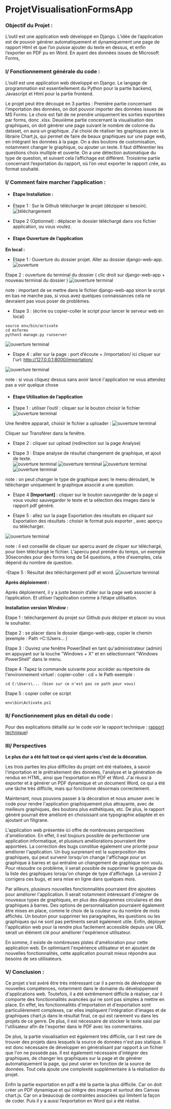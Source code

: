 # ProjetVisualisationFormsApp

### Objectif du Projet : 
L’outil est une application web développé en Django. 
L’idée de l’application est de pouvoir générer automatiquement et dynamiquement une page de rapport Html et que l’on puisse ajouter du texte en dessus, et enfin l’exporter en PDF pu en Word. En ayant des données issues de Microsoft Forms,

### I/ Fonctionnement générale du code :

L’outil est une application web développé en Django. Le langage de programmation est essentiellement du Python pour la partie backend, Javascript et Html pour la partie frontend. 

Le projet peut être découpé en 3 parties :
Première partie concernant l’importation des données, on doit pouvoir importer des données issues de MS Forms. Le choix est fait de ne prendre uniquement les sorties exportées par forms, donc .xlsx. 
Deuxième partie concernant la visualisation des graphiques, on doit générer une page suivant le nombre de colonne du dataset, on aura un graphique. J’ai choisi de réaliser les graphiques avec la libraire Chart.js, qui permet de faire de beaux graphiques sur une page web, en intégrant les données à la page.
On a des boutons de customisation, notamment changer le graphique, ou ajouter un texte. Il faut différentier les questions choix multiple et ouverte. On a une détection automatique du type de question, et suivant cela l’affichage est différent.
Troisième partie concernant l’exportation du rapport, où l’on veut exporter le rapport crée, au format souhaité. 


### I/ Comment faire marcher l’application :

- #### Etape Installation :

- Etape 1 : Sur le Github télécharger le projet (dézipper si besoin).
![téléchargement](images_readme/img0.png)

- Etape 2 (Optionnel) : déplacer le dossier téléchargé dans vos fichier application, ou vous voulez.


- #### Etape Ouverture de l’application 

<strong>En local :</strong>

- Etape 1 : Ouverture du dossier projet. Aller au dossier django-web-app.
![ouverture](images_readme/img1.png)

Etape 2 : ouverture du terminal du dossier ( clic droit sur django-web-app + nouveau terminal du dossier )
![ouverture terminal](images_readme/img2.png)

 note : important de se mettre dans le fichier django-web-app sinon le script en bas ne marche pas, si vous avez quelques 
 connaissances cela ne devraient pas vous poser de problèmes. 
 
- Etape 3 : (écrire ou copier-coller le script pour lancer le serveur web en local) 

```shell
source env/bin/activate
cd msforms
python3 manage.py runserver

```
![ouverture terminal](images_readme/img3.png)

- Etape 4 : aller sur la page :  port d’écoute + /importation/ ici cliquer sur l'url: http://127.0.0.1:8000/importation/

![ouverture terminal](images_readme/img4.png)

 note : si vous cliquez dessus sans avoir lancé l'application ne vous attendez pas a voir quelque chose


- #### Etape Utilisation de l’application 

- Etape 1 : utiliser l’outil : cliquer sur le bouton choisir le fichier 
![ouverture terminal](images_readme/img4.png)

Une fenêtre apparait, choisir le fichier a uploader :
![ouverture terminal](images_readme/img5.png)
  
 Cliquer sur Transférer dans la fenêtre.
 
- Etape 2 : cliquer sur upload (redirection sur la page Analyse)

- Etape 3 : Etape analyse de résultat changement de graphique, et ajout de texte.  
![ouverture terminal](images_readme/img6.png)
![ouverture terminal](images_readme/img7.png)
![ouverture terminal](images_readme/img8.png)
![ouverture terminal](images_readme/img9.png)


note : on peut changer le type de graphique avec le menu déroulant, le télécharger uniquement le graphique associé a une question.


- Etape 4 <strong>[Important]</strong> : cliquer sur le bouton sauvegarder de la page si vous voulez sauvegarder le texte et la sélection des images dans le rapport pdf généré. 

- Etape 5 : allez sur la page Exportation des résultats en cliquant sur Exportation des résultats : 
choisir le format puis exporter , avec aperçu ou télécharger.

![ouverture terminal](images_readme/img10.png)
 
 
 note : il est conseillé de cliquer sur apercu avant de cliquer sur téléchargé, pour bien téléchargé le fichier. 
 L'apercu peut prendre du temps, un exemple 30secondes pour des forms long de 54 questions, a titre d'exemples, cela dépend du nombre de question. 
 
 -Etape 5 : Résultat des téléchargement pdf et word.
![ouverture terminal](images_readme/img11.png)


<strong>Après déploiement :</strong>

Après déploiement, il y a juste besoin d’aller sur la page web associer à l’application. Et utiliser l’application comme à l’étape utilisation.


<strong>Installation version Window :</strong>

Etape 1 : téléchargement du projet sur Github puis déziper et placer ou vous le souhaiter.

Etape 2 : se placer dans le dossier  django-web-app, copier le chemin (exemple : Path =C:\Users\... )

Etape 3 : Ouvrez une fenêtre PowerShell en tant qu'administrateur (admin) en appuyant sur la touche "Windows + X" et en sélectionnant "Windows PowerShell" dans le menu.

Etape 4 :Tapez la commande suivante pour accéder au répertoire de l'environnement virtuel : copier-coller : cd + le Path
exemple : 
```shell
cd C:\Users\... (bien sur ce n'est pas ce path pour vous)
```
Etape 5 : copier coller ce script
```shell
env\bin\Activate.ps1
```


### II/ Fonctionnement plus en détail du code :

Pour des explications détaillé sur le code voir le rapport technique : [rapport technique](https://github.com/Jeremie2693/ProjetVisualisationFormsApp/blob/main/CDC:Rapport/CDC_Projet_rapport_forms_Berrebi_jérémie.pdf))


### III/ Perspectives 

 <strong>Le plus dur a été fait tout ce qui vient après c’est de la décoration.</strong>
 
Les trois parties les plus difficiles du projet ont été réalisées, à savoir l'importation et le prétraitement des données, l'analyse et la génération de rendus en HTML, ainsi que l'exportation en PDF et Word. J'ai réussi à exporter et à générer un PDF dynamique et un document Word, ce qui a été une tâche très difficile, mais qui fonctionne désormais correctement.

Maintenant, nous pouvons passer à la décoration et nous amuser avec le code pour rendre l'application graphiquement plus attrayante, avec de meilleurs graphiques, des boutons plus esthétiques, etc. De plus, le rapport généré pourrait être amélioré en choisissant une typographie adaptée et en ajoutant un filigrane.

L'application web présentée ici offre de nombreuses perspectives d'amélioration. En effet, il est toujours possible de perfectionner une application informatique, et plusieurs améliorations pourraient être apportées.
La correction des bugs constitue également une priorité pour améliorer l'application. Un bug surprenant est la superposition des graphiques, qui peut survenir lorsqu'on change l'affichage pour un graphique à barres et qui entraîne un changement de graphique non voulu. Pour résoudre ce problème, il serait possible de supprimer le graphique de la liste des graphiques lorsqu'on change de type d'affichage. La version 2 corrigera ces bugs, et sera mise en ligne dans quelques mois.

Par ailleurs, plusieurs nouvelles fonctionnalités pourraient être ajoutées pour améliorer l'application. Il serait notamment intéressant d'intégrer de nouveaux types de graphiques, en plus des diagrammes circulaires et des graphiques à barres. Des options de personnalisation pourraient également être mises en place, comme le choix de la couleur ou du nombre de mots affichés. Un bouton pour supprimer les paragraphes, les questions ou les graphiques qui ne sont pas pertinents serait également utile. Enfin, déployer l'application web pour la rendre plus facilement accessible depuis une URL serait un élément clé pour améliorer l'expérience utilisateur.

En somme, il existe de nombreuses pistes d'amélioration pour cette application web. En optimisant l'expérience utilisateur et en ajoutant de nouvelles fonctionnalités, cette application pourrait mieux répondre aux besoins de ses utilisateurs.


### V/ Conclusion :

Ce projet s'est avéré être très intéressant car il a permis de développer de nouvelles compétences, notamment dans le domaine du développement d'applications web. Toutefois, il a été extrêmement difficile à réaliser, car il comporte des fonctionnalités avancées qui ne sont pas simples à mettre en place. En effet, les fonctionnalités d'importation et d'exportation sont particulièrement complexes, car elles impliquent l'intégration d'images et de graphiques chart.js dans le résultat final, ce qui est rarement vu dans les projets de ce genre. De plus, il est nécessaire de stocker le texte saisi par l'utilisateur afin de l'exporter dans le PDF avec les commentaires.

De plus, la partie visualisation est également très difficile, car il est rare de trouver des projets dans lesquels la source de données n'est pas statique. Il est donc nécessaire de développer en généralisant par rapport à un fichier que l'on ne possède pas. Il est également nécessaire d'intégrer des graphiques, de changer les graphiques sur la page et de générer automatiquement la page, qui peut varier en fonction de la source de données. Tout cela ajoute une complexité supplémentaire à la réalisation du projet.


Enfin la partie exportation en pdf a été la partie la plus difficile. Car on doit créer un PDF dynamique et qui intègre des images et surtout des Canvas chart.js. Car on a beaucoup de contraintes associées qui limitent la façon de coder. Puis il y a aussi l’exportation en Word qui a été réalisé. 


